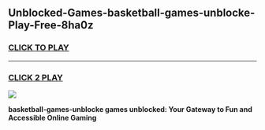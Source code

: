 
## Unblocked-Games-basketball-games-unblocke-Play-Free-8ha0z
<h3>
<a href="https://premium76.site?title=basketball-games-unblocke&ref=10A">CLICK TO PLAY</a></h3>
<hr>

<h3>
<a href="https://premium76.site?title=basketball-games-unblocke&ref=10A">CLICK 2 PLAY</a>
  
</h3>

<a href="https://premium76.site?title=basketball-games-unblocke&ref=10A"><img src="https://clearcache.store/games.png"></a>


**basketball-games-unblocke games unblocked: Your Gateway to Fun and Accessible Online Gaming**
